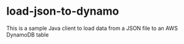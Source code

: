 # load-json-to-dynamo
This is a sample Java client to load data from a JSON file to an AWS DynamoDB table
